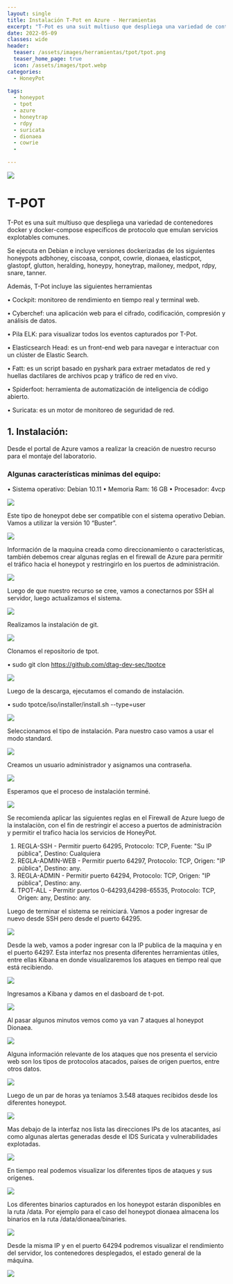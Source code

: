 ```yaml
---
layout: single
title: Instalación T-Pot en Azure - Herramientas
excerpt: "​T-Pot es una suit multiuso que despliega una variedad de contenedores docker y docker-compose específicos de protocolo que emulan servicios explotables comunes."
date: 2022-05-09
classes: wide
header:
  teaser: /assets/images/herramientas/tpot/tpot.png
  teaser_home_page: true
  icon: /assets/images/tpot.webp
categories:
  - HoneyPot
 
tags:  
  - honeypot
  - tpot
  - azure
  - honeytrap
  - rdpy
  - suricata
  - dionaea
  - cowrie
  - 
  
---
```


![]( /assets/images/herramientas/tpot/tpot.png)

# T-POT
T-Pot es una suit multiuso que despliega una variedad de contenedores docker y docker-compose específicos de protocolo que emulan servicios explotables comunes.

Se ejecuta en Debian e incluye versiones dockerizadas de los siguientes honeypots adbhoney, ciscoasa, conpot, cowrie, dionaea, elasticpot, glastopf, glutton, heralding, honeypy, honeytrap, mailoney, medpot, rdpy, snare, tanner.

Además, T-Pot incluye las siguientes herramientas

•	Cockpit: monitoreo de rendimiento en tiempo real y terminal web.

•	Cyberchef: una aplicación web para el cifrado, codificación, compresión y análisis de datos.

•	Pila ELK: para visualizar todos los eventos capturados por T-Pot.

•	Elasticsearch Head: es un front-end web para navegar e interactuar con un clúster de Elastic Search.

•	Fatt: es un script basado en pyshark para extraer metadatos de red y huellas dactilares de archivos pcap y tráfico de red en vivo.

•	Spiderfoot: herramienta de automatización de inteligencia de código abierto.

•	Suricata: es un motor de monitoreo de seguridad de red.


## 1. Instalación:
Desde el portal de Azure vamos a realizar la creación de nuestro recurso para el montaje del laboratorio.

### Algunas características minimas del equipo:
•	Sistema operativo: Debian 10.11
•	Memoria Ram: 16 GB
•	Procesador: 4vcp

![]( /assets/images/herramientas/tpot/tpot2.png)

Este tipo de honeypot debe ser compatible con el sistema operativo Debian. Vamos a utilizar la versión 10 “Buster”.

![]( /assets/images/herramientas/tpot/tpot3.png)

Información de la maquina creada como direccionamiento o características, también debemos crear algunas reglas en el firewall de Azure para permitir el tráfico hacia el honeypot y restringirlo en los puertos de administración.

![]( /assets/images/herramientas/tpot/tpot4.png)

Luego de que nuestro recurso se cree, vamos a conectarnos por SSH al servidor, luego actualizamos el sistema.

![]( /assets/images/herramientas/tpot/tpot5.png)

Realizamos la instalación de git.

![]( /assets/images/herramientas/tpot/tpot6.png)

Clonamos el repositorio de tpot.

•	sudo git clon https://github.com/dtag-dev-sec/tpotce

![]( /assets/images/herramientas/tpot/tpot7.png)

Luego de la descarga, ejecutamos el comando de instalación.

•	sudo tpotce/iso/installer/install.sh --type=user

![]( /assets/images/herramientas/tpot/tpot8.png)

Seleccionamos el tipo de instalación. Para nuestro caso vamos a usar el modo standard.

![]( /assets/images/herramientas/tpot/tpot9.png)

Creamos un usuario administrador y asignamos una contraseña.

![]( /assets/images/herramientas/tpot/tpot10.png)

Esperamos que el proceso de instalación terminé.

![]( /assets/images/herramientas/tpot/tpot11.png)

Se recomienda aplicar las siguientes reglas en el Firewall de Azure luego de la instalaciòn, con el fin de restringir el acceso a puertos de administraciòn y permitir el trafico hacia los servicios de HoneyPot.

1.	REGLA-SSH - Permitir puerto 64295, Protocolo: TCP, Fuente: "Su IP pública", Destino: Cualquiera
2.	REGLA-ADMIN-WEB - Permitir puerto 64297, Protocolo: TCP, Origen: "IP pública", Destino: any.
3.	REGLA-ADMIN - Permitir puerto 64294, Protocolo: TCP, Origen: "IP pública", Destino: any.
4.	TPOT-ALL - Permitir puertos 0-64293,64298-65535, Protocolo: TCP, Origen: any, Destino: any.

Luego de terminar el sistema se reiniciará. Vamos a poder ingresar de nuevo desde SSH pero desde el puerto 64295.

![]( /assets/images/herramientas/tpot/tpot12.png)

Desde la web, vamos a poder ingresar con la IP publica de la maquina y en el puerto 64297. Esta interfaz nos presenta diferentes herramientas útiles, entre ellas Kibana en donde visualizaremos los ataques en tiempo real que está recibiendo.

![]( /assets/images/herramientas/tpot/tpot13.png)

Ingresamos a Kibana y damos en el dasboard de t-pot.

![]( /assets/images/herramientas/tpot/tpot14.png)

Al pasar algunos minutos vemos como ya van 7 ataques al honeypot Dionaea.

![]( /assets/images/herramientas/tpot/tpot15.png)

Alguna información relevante de los ataques que nos presenta el servicio web son los tipos de protocolos atacados, países de origen puertos, entre otros datos.

![]( /assets/images/herramientas/tpot/tpot16.png)

Luego de un par de horas ya teníamos 3.548 ataques recibidos desde los diferentes honeypot.

![]( /assets/images/herramientas/tpot/tpot17.png)

Mas debajo de la interfaz nos lista las direcciones IPs de los atacantes, así como algunas alertas generadas desde el IDS Suricata y vulnerabilidades explotadas.

![]( /assets/images/herramientas/tpot/tpot18.png)

En tiempo real podemos visualizar los diferentes tipos de ataques y sus orígenes.

![]( /assets/images/herramientas/tpot/tpot19.png)

Los diferentes binarios capturados en los honeypot estarán disponibles en la ruta /data. Por ejemplo para el caso del honeypot dionaea almacena los binarios en la ruta /data/dionaea/binaries.

![]( /assets/images/herramientas/tpot/tpot21.png)

Desde la misma IP y en el puerto 64294 podremos visualizar el rendimiento del servidor, los contenedores desplegados, el estado general de la máquina.

![]( /assets/images/herramientas/tpot/tpot20.png)

